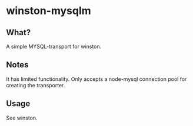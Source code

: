 # winston-mysqlm

## What?
A simple MYSQL-transport for winston.

## Notes
It has limited functionality. Only accepts a node-mysql connection pool for creating the transporter.

## Usage
See winston.